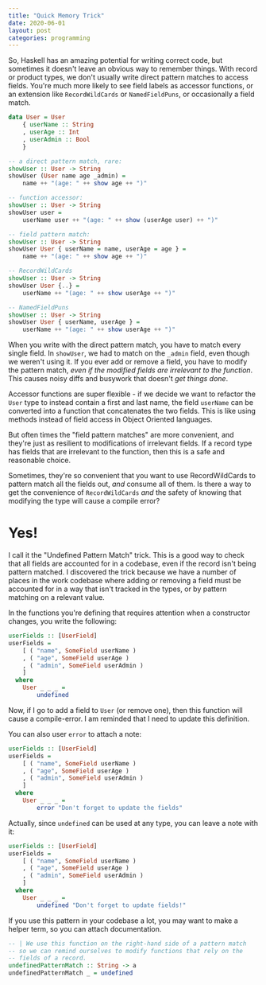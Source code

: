 ```yaml
---
title: "Quick Memory Trick"
date: 2020-06-01
layout: post
categories: programming
---
```


So, Haskell has an amazing potential for writing correct code, but sometimes it doesn't leave an obvious way to remember things.
With record or product types, we don't usually write direct pattern matches to access fields.
You're much more likely to see field labels as accessor functions, or an extension like `RecordWildCards` or `NamedFieldPuns`, or occasionally a field match.

```haskell
data User = User
    { userName :: String
    , userAge :: Int
    , userAdmin :: Bool
    }

-- a direct pattern match, rare:
showUser :: User -> String
showUser (User name age _admin) =
    name ++ "(age: " ++ show age ++ ")"

-- function accessor:
showUser :: User -> String
showUser user =
    userName user ++ "(age: " ++ show (userAge user) ++ ")"

-- field pattern match:
showUser :: User -> String
showUser User { userName = name, userAge = age } =
    name ++ "(age: " ++ show age ++ ")"

-- RecordWildCards
showUser :: User -> String
showUser User {..} =
    userName ++ "(age: " ++ show userAge ++ ")"

-- NamedFieldPuns
showUser :: User -> String
showUser User { userName, userAge } =
    userName ++ "(age: " ++ show userAge ++ ")"
```

When you write with the direct pattern match, you have to match every single field.
In `showUser`, we had to match on the `_admin` field, even though we weren't using it.
If you ever add or remove a field, you have to modify the pattern match, *even if the modified fields are irrelevant to the function*.
This causes noisy diffs and busywork that doesn't *get things done*.

Accessor functions are super flexible - if we decide we want to refactor the `User` type to instead contain a first and last name, the field `userName` can be converted into a function that concatenates the two fields.
This is like using methods instead of field access in Object Oriented languages.

But often times the "field pattern matches" are more convenient, and they're just as resilient to modifications of irrelevant fields.
If a record type has fields that are irrelevant to the function, then this is a safe and reasonable choice.

Sometimes, they're so convenient that you want to use RecordWildCards to pattern match all the fields out, *and* consume all of them.
Is there a way to get the convenience of `RecordWildCards` *and* the safety of knowing that modifying the type will cause a compile error?

# Yes!

I call it the "Undefined Pattern Match" trick.
This is a good way to check that all fields are accounted for in a codebase, even if the record isn't being pattern matched.
I discovered the trick because we have a number of places in the work codebase where adding or removing a field must be accounted for in a way that isn't tracked in the types, or by pattern matching on a relevant value.

In the functions you're defining that requires attention when a constructor changes, you write the following:

```haskell
userFields :: [UserField]
userFields = 
    [ ( "name", SomeField userName )
    , ( "age", SomeField userAge )
    , ( "admin", SomeField userAdmin )
    ]
  where
    User _ _ _ =
        undefined
```

Now, if I go to add a field to `User` (or remove one), then this function will cause a compile-error.
I am reminded that I need to update this definition.

You can also user `error` to attach a note:

```haskell
userFields :: [UserField]
userFields = 
    [ ( "name", SomeField userName )
    , ( "age", SomeField userAge )
    , ( "admin", SomeField userAdmin )
    ]
  where
    User _ _ _ =
        error "Don't forget to update the fields"
```

Actually, since `undefined` can be used at any type, you can leave a note with it:

```haskell
userFields :: [UserField]
userFields = 
    [ ( "name", SomeField userName )
    , ( "age", SomeField userAge )
    , ( "admin", SomeField userAdmin )
    ]
  where
    User _ _ _ =
        undefined "Don't forget to update fields!"
```

If you use this pattern in your codebase a lot, you may want to make a helper term, so you can attach documentation.

```haskell
-- | We use this function on the right-hand side of a pattern match 
-- so we can remind ourselves to modify functions that rely on the
-- fields of a record.
undefinedPatternMatch :: String -> a
undefinedPatternMatch _ = undefined
```
